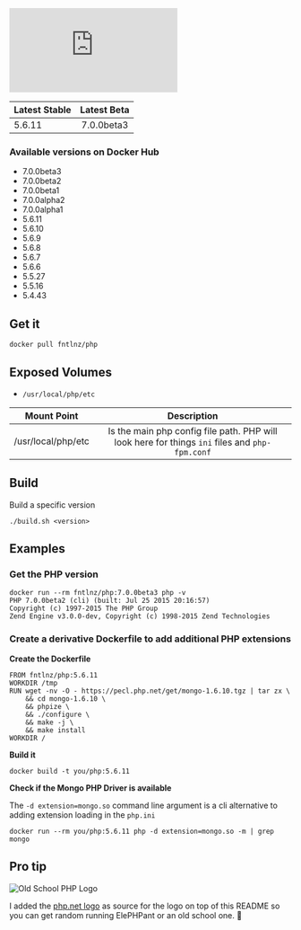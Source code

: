 ![PHP](http://php.net/images/logo.php)

| Latest Stable | Latest Beta |
| ------------- |:-----------:|
| 5.6.11        | 7.0.0beta3  |

### Available versions on Docker Hub

- 7.0.0beta3
- 7.0.0beta2
- 7.0.0beta1
- 7.0.0alpha2
- 7.0.0alpha1
- 5.6.11
- 5.6.10
- 5.6.9
- 5.6.8
- 5.6.7
- 5.6.6
- 5.5.27
- 5.5.16
- 5.4.43

## Get it

```
docker pull fntlnz/php
```

## Exposed Volumes
- `/usr/local/php/etc`

| Mount Point               | Description                                                                                    |
| ------------------------- |:----------------------------------------------------------------------------------------------:|
| /usr/local/php/etc        | Is the main php config file path. PHP will look here for things `ini` files and `php-fpm.conf` |


## Build

Build a specific version
```
./build.sh <version>
```

## Examples

### Get the PHP version

```
docker run --rm fntlnz/php:7.0.0beta3 php -v
PHP 7.0.0beta2 (cli) (built: Jul 25 2015 20:16:57) 
Copyright (c) 1997-2015 The PHP Group
Zend Engine v3.0.0-dev, Copyright (c) 1998-2015 Zend Technologies
```

### Create a derivative Dockerfile to add additional PHP extensions

**Create the Dockerfile**
```
FROM fntlnz/php:5.6.11
WORKDIR /tmp
RUN wget -nv -O - https://pecl.php.net/get/mongo-1.6.10.tgz | tar zx \
    && cd mongo-1.6.10 \
    && phpize \
    && ./configure \
    && make -j \
    && make install
WORKDIR /
```

**Build it**
```
docker build -t you/php:5.6.11
```

**Check if the Mongo PHP Driver is available**

The `-d extension=mongo.so` command line argument is a cli alternative
to adding extension loading in the `php.ini`
```
docker run --rm you/php:5.6.11 php -d extension=mongo.so -m | grep mongo
```



## Pro tip
![Old School PHP Logo](http://i.imgur.com/QN1UfxT.gif)

I added the [php.net logo](https://github.com/php/web-php/blob/master/images/logo.php#L54) as source for the logo on top of this README  so you can get random running ElePHPant or an old school one. :tada:

